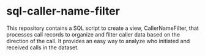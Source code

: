 # sql-caller-name-filter
This repository contains a SQL script to create a view, CallerNameFilter, that processes call records to organize and filter caller data based on the direction of the call. It provides an easy way to analyze who initiated and received calls in the dataset.
